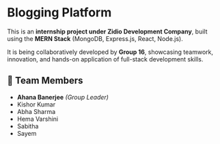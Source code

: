 # Blogging Platform  

This is an **internship project under Zidio Development Company**, built using the **MERN Stack** (MongoDB, Express.js, React, Node.js).  

It is being collaboratively developed by **Group 16**, showcasing teamwork, innovation, and hands-on application of full-stack development skills.  

## 👥 Team Members  
- **Ahana Banerjee** *(Group Leader)*  
- Kishor Kumar  
- Abha Sharma  
- Hema Varshini  
- Sabitha  
- Sayem  
